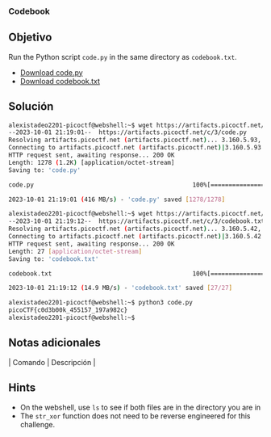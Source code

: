 ### Codebook
## Objetivo

Run the Python script `code.py` in the same directory as `codebook.txt`.

- [Download code.py](https://artifacts.picoctf.net/c/3/code.py)
- [Download codebook.txt](https://artifacts.picoctf.net/c/3/codebook.txt)
## Solución
```bash
alexistadeo2201-picoctf@webshell:~$ wget https://artifacts.picoctf.net/c/3/code.py
--2023-10-01 21:19:01--  https://artifacts.picoctf.net/c/3/code.py
Resolving artifacts.picoctf.net (artifacts.picoctf.net)... 3.160.5.93, 3.160.5.42, 3.160.5.71, ...
Connecting to artifacts.picoctf.net (artifacts.picoctf.net)|3.160.5.93|:443... connected.
HTTP request sent, awaiting response... 200 OK
Length: 1278 (1.2K) [application/octet-stream]
Saving to: 'code.py'

code.py                                            100%[==============================================================================================================>]   1.25K  --.-KB/s    in 0s      

2023-10-01 21:19:01 (416 MB/s) - 'code.py' saved [1278/1278]

alexistadeo2201-picoctf@webshell:~$ wget https://artifacts.picoctf.net/c/3/codebook.txt
--2023-10-01 21:19:12--  https://artifacts.picoctf.net/c/3/codebook.txt
Resolving artifacts.picoctf.net (artifacts.picoctf.net)... 3.160.5.42, 3.160.5.71, 3.160.5.93, ...
Connecting to artifacts.picoctf.net (artifacts.picoctf.net)|3.160.5.42|:443... connected.
HTTP request sent, awaiting response... 200 OK
Length: 27 [application/octet-stream]
Saving to: 'codebook.txt'

codebook.txt                                       100%[==============================================================================================================>]      27  --.-KB/s    in 0s      

2023-10-01 21:19:12 (14.9 MB/s) - 'codebook.txt' saved [27/27]

alexistadeo2201-picoctf@webshell:~$ python3 code.py 
picoCTF{c0d3b00k_455157_197a982c}
alexistadeo2201-picoctf@webshell:~$ 
```
## Notas adicionales

| Comando | Descripción |
## Hints

- On the webshell, use `ls` to see if both files are in the directory you are in
- The `str_xor` function does not need to be reverse engineered for this challenge.